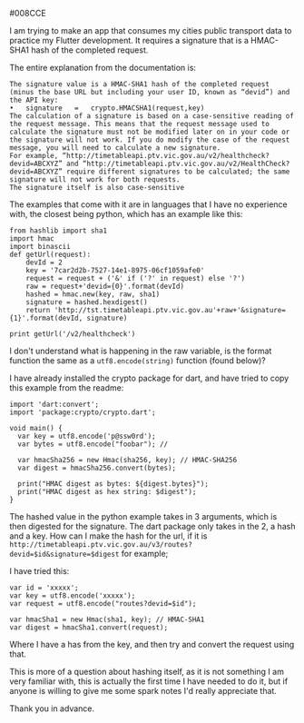 #008CCE

I am trying to make an app that consumes my cities public transport data to practice my Flutter development. It requires a signature that is a HMAC-SHA1 hash of the completed request.

The entire explanation from the documentation is:

```
The signature value is a HMAC-SHA1 hash of the completed request (minus the base URL but including your user ID, known as “devid”) and the API key:
•	signature	=	crypto.HMACSHA1(request,key)
The calculation of a signature is based on a case-sensitive reading of the request message. This means that the request message used to calculate the signature must not be modified later on in your code or the signature will not work. If you do modify the case of the request message, you will need to calculate a new signature.
For example, “http://timetableapi.ptv.vic.gov.au/v2/healthcheck?devid=ABCXYZ” and “http://timetableapi.ptv.vic.gov.au/v2/HealthCheck?devid=ABCXYZ” require different signatures to be calculated; the same signature will not work for both requests.
The signature itself is also case-sensitive
```

The examples that come with it are in languages that I have no experience with, the closest being python, which has an example like this:

```
from hashlib import sha1
import hmac
import binascii
def getUrl(request):
    devId = 2
    key = '7car2d2b-7527-14e1-8975-06cf1059afe0'
    request = request + ('&' if ('?' in request) else '?')
    raw = request+'devid={0}'.format(devId)
    hashed = hmac.new(key, raw, sha1)
    signature = hashed.hexdigest()
    return 'http://tst.timetableapi.ptv.vic.gov.au'+raw+'&signature={1}'.format(devId, signature)

print getUrl('/v2/healthcheck')
```

I don't understand what is happening in the raw variable, is the format function the same as a `utf8.encode(string)` function (found below)?

I have already installed the crypto package for dart, and have tried to copy this example from the readme:

```
import 'dart:convert';
import 'package:crypto/crypto.dart';

void main() {
  var key = utf8.encode('p@ssw0rd');
  var bytes = utf8.encode("foobar"); //

  var hmacSha256 = new Hmac(sha256, key); // HMAC-SHA256
  var digest = hmacSha256.convert(bytes);

  print("HMAC digest as bytes: ${digest.bytes}");
  print("HMAC digest as hex string: $digest");
}
```

The hashed value in the python example takes in 3 arguments, which is then digested for the signature. The dart package only takes in the 2, a hash and a key. How can I make the hash for the url, if it is `http://timetableapi.ptv.vic.gov.au/v3/routes?devid=$id&signature=$digest` for example;

I have tried this:

```
var id = 'xxxxx';
var key = utf8.encode('xxxxx');
var request = utf8.encode("routes?devid=$id");

var hmacSha1 = new Hmac(sha1, key); // HMAC-SHA1
var digest = hmacSha1.convert(request);
```

Where I have a has from the key, and then try and convert the request using that.

This is more of a question about hashing itself, as it is not something I am very familiar with, this is actually the first time I have needed to do it, but if anyone is willing to give me some spark notes I'd really appreciate that.

Thank you in advance.
